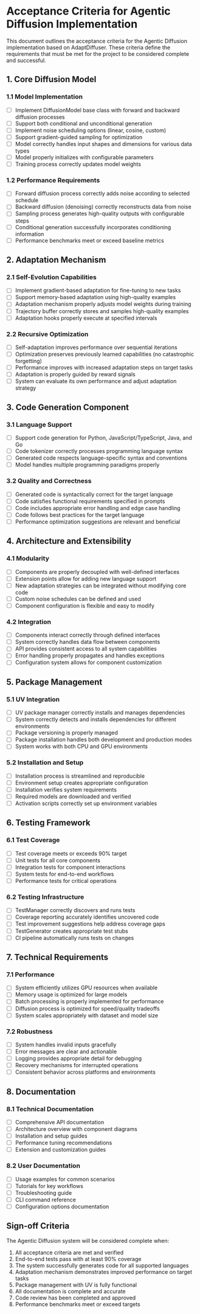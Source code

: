 # Acceptance Criteria for Agentic Diffusion Implementation

This document outlines the acceptance criteria for the Agentic Diffusion implementation based on AdaptDiffuser. These criteria define the requirements that must be met for the project to be considered complete and successful.

## 1. Core Diffusion Model

### 1.1 Model Implementation
- [ ] Implement DiffusionModel base class with forward and backward diffusion processes
- [ ] Support both conditional and unconditional generation
- [ ] Implement noise scheduling options (linear, cosine, custom)
- [ ] Support gradient-guided sampling for optimization
- [ ] Model correctly handles input shapes and dimensions for various data types
- [ ] Model properly initializes with configurable parameters
- [ ] Training process correctly updates model weights

### 1.2 Performance Requirements
- [ ] Forward diffusion process correctly adds noise according to selected schedule
- [ ] Backward diffusion (denoising) correctly reconstructs data from noise
- [ ] Sampling process generates high-quality outputs with configurable steps
- [ ] Conditional generation successfully incorporates conditioning information
- [ ] Performance benchmarks meet or exceed baseline metrics

## 2. Adaptation Mechanism

### 2.1 Self-Evolution Capabilities
- [ ] Implement gradient-based adaptation for fine-tuning to new tasks
- [ ] Support memory-based adaptation using high-quality examples
- [ ] Adaptation mechanism properly adjusts model weights during training
- [ ] Trajectory buffer correctly stores and samples high-quality examples
- [ ] Adaptation hooks properly execute at specified intervals

### 2.2 Recursive Optimization
- [ ] Self-adaptation improves performance over sequential iterations
- [ ] Optimization preserves previously learned capabilities (no catastrophic forgetting)
- [ ] Performance improves with increased adaptation steps on target tasks
- [ ] Adaptation is properly guided by reward signals
- [ ] System can evaluate its own performance and adjust adaptation strategy

## 3. Code Generation Component

### 3.1 Language Support
- [ ] Support code generation for Python, JavaScript/TypeScript, Java, and Go
- [ ] Code tokenizer correctly processes programming language syntax
- [ ] Generated code respects language-specific syntax and conventions
- [ ] Model handles multiple programming paradigms properly

### 3.2 Quality and Correctness
- [ ] Generated code is syntactically correct for the target language
- [ ] Code satisfies functional requirements specified in prompts
- [ ] Code includes appropriate error handling and edge case handling
- [ ] Code follows best practices for the target language
- [ ] Performance optimization suggestions are relevant and beneficial

## 4. Architecture and Extensibility

### 4.1 Modularity
- [ ] Components are properly decoupled with well-defined interfaces
- [ ] Extension points allow for adding new language support
- [ ] New adaptation strategies can be integrated without modifying core code
- [ ] Custom noise schedules can be defined and used
- [ ] Component configuration is flexible and easy to modify

### 4.2 Integration
- [ ] Components interact correctly through defined interfaces
- [ ] System correctly handles data flow between components
- [ ] API provides consistent access to all system capabilities
- [ ] Error handling properly propagates and handles exceptions
- [ ] Configuration system allows for component customization

## 5. Package Management

### 5.1 UV Integration
- [ ] UV package manager correctly installs and manages dependencies
- [ ] System correctly detects and installs dependencies for different environments
- [ ] Package versioning is properly managed
- [ ] Package installation handles both development and production modes
- [ ] System works with both CPU and GPU environments

### 5.2 Installation and Setup
- [ ] Installation process is streamlined and reproducible
- [ ] Environment setup creates appropriate configuration
- [ ] Installation verifies system requirements
- [ ] Required models are downloaded and verified
- [ ] Activation scripts correctly set up environment variables

## 6. Testing Framework

### 6.1 Test Coverage
- [ ] Test coverage meets or exceeds 90% target
- [ ] Unit tests for all core components
- [ ] Integration tests for component interactions
- [ ] System tests for end-to-end workflows
- [ ] Performance tests for critical operations

### 6.2 Testing Infrastructure
- [ ] TestManager correctly discovers and runs tests
- [ ] Coverage reporting accurately identifies uncovered code
- [ ] Test improvement suggestions help address coverage gaps
- [ ] TestGenerator creates appropriate test stubs
- [ ] CI pipeline automatically runs tests on changes

## 7. Technical Requirements

### 7.1 Performance
- [ ] System efficiently utilizes GPU resources when available
- [ ] Memory usage is optimized for large models
- [ ] Batch processing is properly implemented for performance
- [ ] Diffusion process is optimized for speed/quality tradeoffs
- [ ] System scales appropriately with dataset and model size

### 7.2 Robustness
- [ ] System handles invalid inputs gracefully
- [ ] Error messages are clear and actionable
- [ ] Logging provides appropriate detail for debugging
- [ ] Recovery mechanisms for interrupted operations
- [ ] Consistent behavior across platforms and environments

## 8. Documentation

### 8.1 Technical Documentation
- [ ] Comprehensive API documentation
- [ ] Architecture overview with component diagrams
- [ ] Installation and setup guides
- [ ] Performance tuning recommendations
- [ ] Extension and customization guides

### 8.2 User Documentation
- [ ] Usage examples for common scenarios
- [ ] Tutorials for key workflows
- [ ] Troubleshooting guide
- [ ] CLI command reference
- [ ] Configuration options documentation

## Sign-off Criteria

The Agentic Diffusion system will be considered complete when:

1. All acceptance criteria are met and verified
2. End-to-end tests pass with at least 90% coverage
3. The system successfully generates code for all supported languages
4. Adaptation mechanism demonstrates improved performance on target tasks
5. Package management with UV is fully functional
6. All documentation is complete and accurate
7. Code review has been completed and approved
8. Performance benchmarks meet or exceed targets